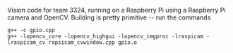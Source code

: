 Vision code for team 3324, running on a Raspberry Pi using a Raspberry Pi camera and OpenCV. Building is pretty primitive -- run the commands

    g++ -c gpio.cpp
    g++ -lopencv_core -lopencv_highgui -lopencv_imgproc -lraspicam -lraspicam_cv rapsicam_cvwindow.cpp gpio.o

